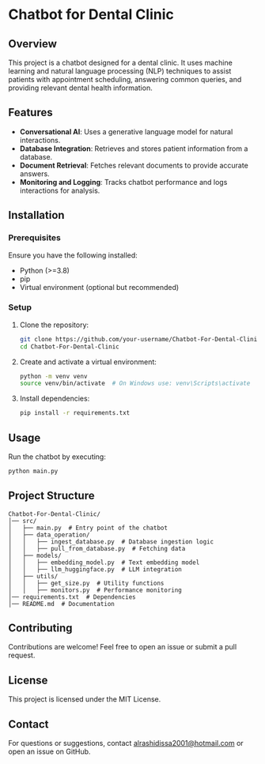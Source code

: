 # Chatbot for Dental Clinic

## Overview

This project is a chatbot designed for a dental clinic. It uses machine learning and natural language processing (NLP) techniques to assist patients with appointment scheduling, answering common queries, and providing relevant dental health information.

## Features

- **Conversational AI**: Uses a generative language model for natural interactions.
- **Database Integration**: Retrieves and stores patient information from a database.
- **Document Retrieval**: Fetches relevant documents to provide accurate answers.
- **Monitoring and Logging**: Tracks chatbot performance and logs interactions for analysis.

## Installation

### Prerequisites

Ensure you have the following installed:

- Python (>=3.8)
- pip
- Virtual environment (optional but recommended)

### Setup

1. Clone the repository:
   ```bash
   git clone https://github.com/your-username/Chatbot-For-Dental-Clinic.git
   cd Chatbot-For-Dental-Clinic
   ```
2. Create and activate a virtual environment:
   ```bash
   python -m venv venv
   source venv/bin/activate  # On Windows use: venv\Scripts\activate
   ```
3. Install dependencies:
   ```bash
   pip install -r requirements.txt
   ```

## Usage

Run the chatbot by executing:

```bash
python main.py
```

## Project Structure

```
Chatbot-For-Dental-Clinic/
│── src/
│   ├── main.py  # Entry point of the chatbot
│   ├── data_operation/
│   │   ├── ingest_database.py  # Database ingestion logic
│   │   ├── pull_from_database.py  # Fetching data
│   ├── models/
│   │   ├── embedding_model.py  # Text embedding model
│   │   ├── llm_huggingface.py  # LLM integration
│   ├── utils/
│   │   ├── get_size.py  # Utility functions
│   │   ├── monitors.py  # Performance monitoring
│── requirements.txt  # Dependencies
│── README.md  # Documentation
```

## Contributing

Contributions are welcome! Feel free to open an issue or submit a pull request.

## License

This project is licensed under the MIT License.

## Contact

For questions or suggestions, contact alrashidissa2001@hotmail.com or open an issue on GitHub.


